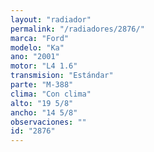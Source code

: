 ```yaml
---
layout: "radiador"
permalink: "/radiadores/2876/"
marca: "Ford"
modelo: "Ka"
ano: "2001"
motor: "L4 1.6"
transmision: "Estándar"
parte: "M-388"
clima: "Con clima"
alto: "19 5/8"
ancho: "14 5/8"
observaciones: ""
id: "2876"
---
```


